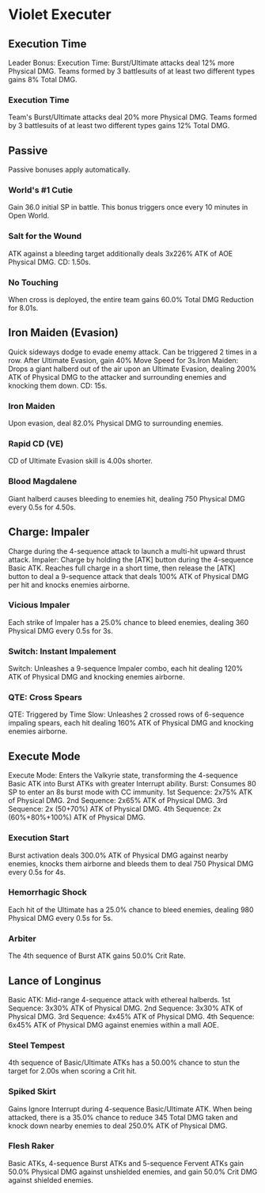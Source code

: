 # Violet Executer

## Execution Time

Leader Bonus:
Execution Time: Burst/Ultimate attacks deal 12%  more Physical DMG. Teams formed by 3 battlesuits of at least two different types gains 8% Total DMG.

### Execution Time

Team's Burst/Ultimate attacks deal 20% more Physical DMG. Teams formed by 3 battlesuits of at least two different types gains 12% Total DMG.

## Passive

Passive bonuses apply automatically.

### World's #1 Cutie

Gain 36.0 initial SP in battle. This bonus triggers once every 10 minutes in Open World.

### Salt for the Wound

ATK against a bleeding target additionally deals 3x226% ATK of AOE Physical DMG. CD: 1.50s.

### No Touching

When cross is deployed, the entire team gains 60.0% Total DMG Reduction for 8.01s.

## Iron Maiden (Evasion)

Quick sideways dodge to evade enemy attack. Can be triggered 2 times in a row.
After Ultimate Evasion, gain 40% Move Speed for 3s.Iron Maiden: Drops a giant halberd out of the air upon an Ultimate Evasion, dealing 200% ATK of Physical DMG to the attacker and surrounding enemies and knocking them down. CD: 15s.

### Iron Maiden

Upon evasion, deal 82.0% Physical DMG to surrounding enemies.

### Rapid CD (VE)

CD of Ultimate Evasion skill is 4.00s shorter.

### Blood Magdalene

Giant halberd causes bleeding to enemies hit, dealing 750 Physical DMG every 0.5s for 4.50s.

## Charge: Impaler

Charge during the 4-sequence attack to launch a multi-hit upward thrust attack.
Impaler: Charge by holding the [ATK] button during the 4-sequence Basic ATK. Reaches full charge in a short time, then release the [ATK] button to deal a 9-sequence attack that deals 100% ATK of Physical DMG per hit and knocks enemies airborne.

### Vicious Impaler

Each strike of Impaler has a 25.0% chance to bleed enemies, dealing 360 Physical DMG every 0.5s for 3s.

### Switch: Instant Impalement

Switch: Unleashes a 9-sequence Impaler combo, each hit dealing 120% ATK of Physical DMG and knocking enemies airborne.

### QTE: Cross Spears

QTE: Triggered by Time Slow: Unleashes 2 crossed rows of 6-sequence impaling spears, each hit dealing 160% ATK of Physical DMG and knocking enemies airborne.

## Execute Mode

Execute Mode: Enters the Valkyrie state, transforming the 4-sequence Basic ATK into Burst ATKs with greater Interrupt ability.
Burst: Consumes 80 SP to enter an 8s burst mode with CC immunity.
1st Sequence: 2x75% ATK of Physical DMG.
2nd Sequence: 2x65% ATK of Physical DMG.
3rd Sequence: 2x (50+70%) ATK of Physical DMG.
4th Sequence: 2x (60%+80%+100%) ATK of Physical DMG.

### Execution Start

Burst activation deals 300.0% ATK of Physical DMG against nearby enemies, knocks them airborne and bleeds them to deal 750 Physical DMG every 0.5s for 4s.

### Hemorrhagic Shock

Each hit of the Ultimate has a 25.0% chance to bleed enemies, dealing 980 Physical DMG every 0.5s for 5s.

### Arbiter

The 4th sequence of Burst ATK gains 50.0% Crit Rate.

## Lance of Longinus

Basic ATK: Mid-range 4-sequence attack with ethereal halberds.
1st Sequence: 3x30% ATK of Physical DMG.
2nd Sequence: 3x30% ATK of Physical DMG.
3rd Sequence: 4x45% ATK of Physical DMG.
4th Sequence: 6x45% ATK of Physical DMG against enemies within a mall AOE.

### Steel Tempest

4th sequence of Basic/Ultimate ATKs has a 50.00% chance to stun the target for 2.00s when scoring a Crit hit.

### Spiked Skirt

Gains Ignore Interrupt during 4-sequence Basic/Ultimate ATK. When being attacked, there is a 35.0% chance to reduce 345 Total DMG taken and knock down nearby enemies to deal 250.0% ATK of Physical DMG.

### Flesh Raker

Basic ATKs, 4-sequence Burst ATKs and 5-sequence Fervent ATKs gain 50.0% Physical DMG against unshielded enemies, and gain 50.0% Crit DMG against shielded enemies.